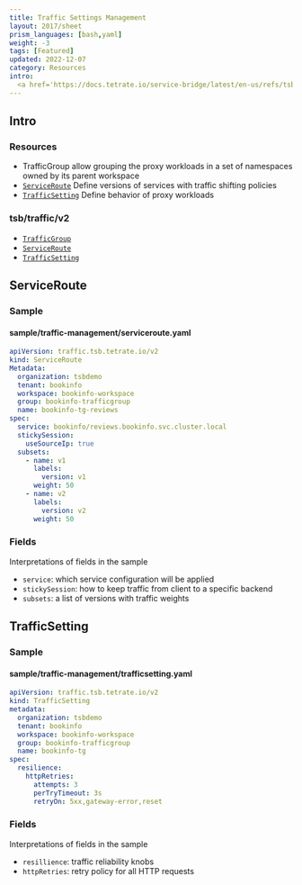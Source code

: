 ```yaml
---
title: Traffic Settings Management
layout: 2017/sheet
prism_languages: [bash,yaml]
weight: -3
tags: [Featured]
updated: 2022-12-07
category: Resources
intro: 
  <a href='https://docs.tetrate.io/service-bridge/latest/en-us/refs/tsb/traffic/v2/yaml'>Traffic Settings Management</a> in TSB.
---
```


## Intro

### Resources

- TrafficGroup allow grouping the proxy workloads in a set of namespaces owned by its parent workspace
- [`ServiceRoute`](#serviceroute) Define versions of services with traffic shifting policies
- [`TrafficSetting`](#trafficsetting) Define behavior of proxy workloads

### tsb/traffic/v2
- [`TrafficGroup`](https://docs.tetrate.io/service-bridge/1.5.x/en-us/refs/tsb/traffic/v2/traffic_group)
- [`ServiceRoute`](https://docs.tetrate.io/service-bridge/latest/en-us/refs/tsb/traffic/v2/service_route)
- [`TrafficSetting`](https://docs.tetrate.io/service-bridge/latest/en-us/refs/tsb/traffic/v2/traffic_setting)


## ServiceRoute

### Sample

#### sample/traffic-management/serviceroute.yaml

```yaml
apiVersion: traffic.tsb.tetrate.io/v2
kind: ServiceRoute
Metadata:
  organization: tsbdemo
  tenant: bookinfo
  workspace: bookinfo-workspace
  group: bookinfo-trafficgroup
  name: bookinfo-tg-reviews
spec:
  service: bookinfo/reviews.bookinfo.svc.cluster.local
  stickySession:
    useSourceIp: true
  subsets:
    - name: v1
      labels:
        version: v1
      weight: 50
    - name: v2
      labels:
        version: v2
      weight: 50
```
### Fields

Interpretations of fields in the sample
- `service`: which service configuration will be applied
- `stickySession`: how to keep traffic from client to a specific backend
- `subsets`: a list of versions with traffic weights

## TrafficSetting

### Sample

#### sample/traffic-management/trafficsetting.yaml

```yaml
apiVersion: traffic.tsb.tetrate.io/v2
kind: TrafficSetting
metadata:
  organization: tsbdemo
  tenant: bookinfo
  workspace: bookinfo-workspace
  group: bookinfo-trafficgroup
  name: bookinfo-tg
spec:
  resilience:
    httpRetries:
      attempts: 3
      perTryTimeout: 3s
      retryOn: 5xx,gateway-error,reset
```

### Fields

Interpretations of fields in the sample
- `resillience`: traffic reliability knobs 
- `httpRetries`: retry policy for all HTTP requests